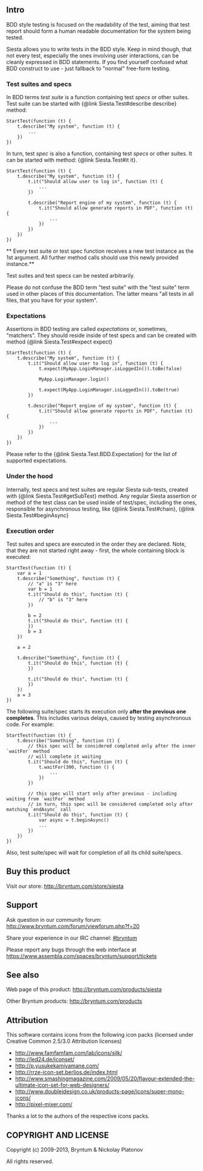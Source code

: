 Intro
-----

BDD style testing is focused on the readability of the test, aiming that test 
report should form a human readable documentation for the system being tested.

Siesta allows you to write tests in the BDD style. Keep in mind though, 
that not every test, especially the ones involving
user interactions, can be cleanly expressed in BDD statements. 
If you find yourself confused what BDD construct to use - just fallback to 
"normal" free-form testing.

### Test suites and specs

In BDD terms *test suite* is a function containing test *specs* or other suites.
Test suite can be started with {@link Siesta.Test#describe describe} method:

    StartTest(function (t) {
        t.describe("My system", function (t) {
            ...
        })
    })

In turn, test *spec* is also a function, containing test *specs* or other suites.
It can be started with method: {@link Siesta.Test#it it}. 

    StartTest(function (t) {
        t.describe("My system", function (t) {
            t.it("Should allow user to log in", function (t) {
                ...
            })
        
            t.describe("Report engine of my system", function (t) {
                t.it("Should allow generate reports in PDF", function (t) {
                    ...
                })
            })
        })
    })

** Every test suite or test spec function receives a new test instance as the 1st argument.
All further method calls should use this newly provided instance.**

Test suites and test specs can be nested arbitrarily.

Please do not confuse the BDD term "test suite" with the "test suite" term used in
other places of this documentation. The latter means "all tests in all files, that 
you have for your system".

### Expectations

Assertions in BDD testing are called *expectations* or, sometimes, "matchers". They should
reside inside of test specs and can be created with method {@link Siesta.Test#expect expect}

    StartTest(function (t) {
        t.describe("My system", function (t) {
            t.it("Should allow user to log in", function (t) {
                t.expect(MyApp.LoginManager.isLoggedIn()).toBe(false)
                
                MyApp.LoginManager.login()
                
                t.expect(MyApp.LoginManager.isLoggedIn()).toBe(true)
            })
        
            t.describe("Report engine of my system", function (t) {
                t.it("Should allow generate reports in PDF", function (t) {
                    ...
                })
            })
        })
    })
   
Please refer to the {@link Siesta.Test.BDD.Expectation} for the list of supported expectations.

### Under the hood

Internally, test specs and test suites are regular Siesta sub-tests, created with {@link Siesta.Test#getSubTest} method.
Any regular Siesta assertion or method of the test class can be used inside of test/spec, including the ones, responsible
for asynchronous testing, like {@link Siesta.Test#chain}, {@link Siesta.Test#beginAsync}


### Execution order

Test suites and specs are executed in the order they are declared. Note, that they are not started right away - first, the whole containing
block is executed:  

    StartTest(function (t) {
        var a = 1
        t.describe("Something", function (t) {
            // "a" is "3" here
            var b = 1
            t.it("Should do this", function (t) {
                // "b" is "3" here
            })
        
            b = 2
            t.it("Should do this", function (t) {
            })
            b = 3
        })
        
        a = 2
        
        t.describe("Something", function (t) {
            t.it("Should do this", function (t) {
            })
        
            t.it("Should do this", function (t) {
            })
        })
        a = 3
    })

The following suite/spec starts its execution only **after the previous one completes**. This includes various delays, caused by 
testing asynchronous code. For example:

    StartTest(function (t) {
        t.describe("Something", function (t) {
            // this spec will be considered completed only after the inner `waitFor` method
            // will complete it waiting
            t.it("Should do this", function (t) {
                t.waitFor(300, function () {
                    ...
                })
            })
        
            // this spec will start only after previous - including waiting from `waitFor` method
            // in turn, this spec will be considered completed only after matching `endAsync` call
            t.it("Should do this", function (t) {
                var async = t.beginAsync()
                ...
            })
        })
    })

Also, test suite/spec will wait for completion of all its child suite/specs. 
 

Buy this product
---------

Visit our store: <http://bryntum.com/store/siesta>


Support
---------

Ask question in our community forum: <http://www.bryntum.com/forum/viewforum.php?f=20>

Share your experience in our IRC channel: [#bryntum](http://webchat.freenode.net/?randomnick=1&channels=bryntum&prompt=1)

Please report any bugs through the web interface at <https://www.assembla.com/spaces/bryntum/support/tickets>


See also
---------

Web page of this product: <http://bryntum.com/products/siesta>

Other Bryntum products: <http://bryntum.com/products>



Attribution
---------

This software contains icons from the following icon packs (licensed under Creative Common 2.5/3.0 Attribution licenses)

- <http://www.famfamfam.com/lab/icons/silk/>
- <http://led24.de/iconset/>
- <http://p.yusukekamiyamane.com/>
- <http://rrze-icon-set.berlios.de/index.html>
- <http://www.smashingmagazine.com/2009/05/20/flavour-extended-the-ultimate-icon-set-for-web-designers/>
- <http://www.doublejdesign.co.uk/products-page/icons/super-mono-icons/>
- <http://pixel-mixer.com/>

Thanks a lot to the authors of the respective icons packs.


COPYRIGHT AND LICENSE
---------

Copyright (c) 2009-2013, Bryntum & Nickolay Platonov

All rights reserved.